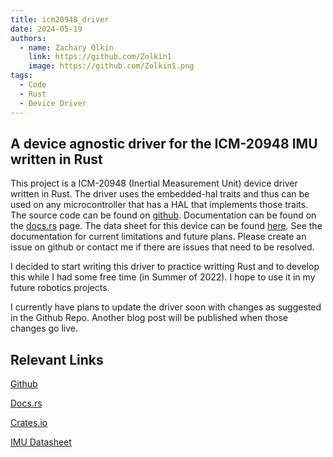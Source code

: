 ```yaml
---
title: icm20948_driver
date: 2024-05-19
authors:
  - name: Zachary Olkin
    link: https://github.com/Zolkin1
    image: https://github.com/Zolkin1.png
tags:
  - Code
  - Rust
  - Device Driver
---
```


## A device agnostic driver for the ICM-20948 IMU written in Rust
<!--more-->

This project is a ICM-20948 (Inertial Measurement Unit) device driver written in Rust. The driver uses the embedded-hal traits and thus can be used on any microcontroller that has a HAL that implements those traits. The source code can be found on [github](https://github.com/Zolkin1/icm20948_driver). Documentation can be found on the [docs.rs](https://docs.rs/icm20948_driver/0.1.0/icm20948_driver/) page. The data sheet for this device can be found [here](https://invensense.tdk.com/download-pdf/icm-20948-datasheet/). See the documentation for current limitations and future plans. Please create an issue on github or contact me if there are issues that need to be resolved.

I decided to start writing this driver to practice writting Rust and to develop this while I had some free time (in Summer of 2022). I hope to use it in my future robotics projects.

I currently have plans to update the driver soon with changes as suggested in the Github Repo. Another blog post will be published when those changes go live.

## Relevant Links
[Github](https://github.com/Zolkin1/icm20948_driver)

[Docs.rs](https://docs.rs/icm20948_driver/0.1.0/icm20948_driver/)

[Crates.io](https://crates.io/crates/icm20948_driver)

[IMU Datasheet](https://invensense.tdk.com/download-pdf/icm-20948-datasheet/)